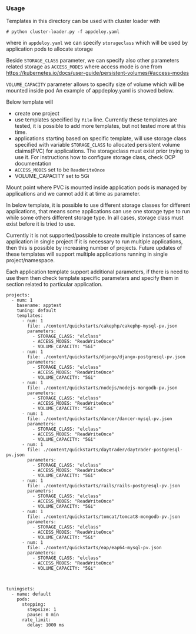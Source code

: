 ### Usage

Templates in this directory can be used with cluster loader with

```
# python cluster-loader.py -f appdeloy.yaml
```
where in `appdeloy.yaml` we can specify `storageclass` which will be used by
application pods to allocate storage

Beside `STORAGE_CLASS` parameter, we can specify also other parameters related storage
as `ACCESS_MODES` where access mode is one from https://kubernetes.io/docs/user-guide/persistent-volumes/#access-modes

`VOLUME_CAPACITY` parameter allows to specify size of volume which will be mounted
inside pod
An example of appdeploy.yaml is showed below.

Below template will

- create one project
- use templates specified by `file` line. Currently these templates are tested, it is possible to add more templates, but not tested more at this time.
-  applications starting based on specific template, will use storage class
specified with variable `STORAGE_CLASS` to allocated persistent volume claims(PVC) for applications. The storageclass must exist prior trying to use it. For instructions how to configure storage class, check OCP documentation
- `ACCESS_MODES` set to be `ReadWriteOnce`
- VOLUME_CAPACITY set to 5Gi

Mount point where PVC is mounted inside application pods is managed by applications
and we cannot add it at time as parameter.

In below template, it is possible to use different storage classes for different
applications, that means some applications can use one storage type to run while
some others different storage type. In all cases, storage class must exist before it is tried to use.

Currently it is not supported/possible to create multiple instances of same application in single project
If it is necessary to run multiple applications, then this is possible by
increasing number of projects. Future updates of these templates
will support multiple applications running in single project/namespace.

Each application template support additional parameters, if there is need to use them then check template specific parameters and specify them in section related to particular application. 

```
projects:
  - num: 1
    basename: apptest
    tuning: default
    templates:
      - num: 1
        file: ./content/quickstarts/cakephp/cakephp-mysql-pv.json
        parameters:
          - STORAGE_CLASS: "elclass"
          - ACCESS_MODES: "ReadWriteOnce"
          - VOLUME_CAPACITY: "5Gi"
      - num: 1
        file: ./content/quickstarts/django/django-postgresql-pv.json
        parameters:
          - STORAGE_CLASS: "elclass"
          - ACCESS_MODES: "ReadWriteOnce"
          - VOLUME_CAPACITY: "5Gi"
      - num: 1
        file: ./content/quickstarts/nodejs/nodejs-mongodb-pv.json
        parameters:
          - STORAGE_CLASS: "elclass"
          - ACCESS_MODES: "ReadWriteOnce"
          - VOLUME_CAPACITY: "5Gi"
      - num: 1
        file: ./content/quickstarts/dancer/dancer-mysql-pv.json
        parameters:
          - STORAGE_CLASS: "elclass"
          - ACCESS_MODES: "ReadWriteOnce"
          - VOLUME_CAPACITY: "5Gi"
      - num: 1
        file: ./content/quickstarts/daytrader/daytrader-postgresql-pv.json
        parameters:
          - STORAGE_CLASS: "elclass"
          - ACCESS_MODES: "ReadWriteOnce"
          - VOLUME_CAPACITY: "5Gi"
      - num: 1
        file: ./content/quickstarts/rails/rails-postgresql-pv.json
        parametrs:
          - STORAGE_CLASS: "elclass"
          - ACCESS_MODES: "ReadWriteOnce"
          - VOLUME_CAPACITY: "5Gi"
      - num: 1
        file: ./content/quickstarts/tomcat/tomcat8-mongodb-pv.json
        parameters:
          - STORAGE_CLASS: "elclass"
          - ACCESS_MODES: "ReadWriteOnce"
          - VOLUME_CAPACITY: "5Gi"
      - num: 1
        file: ./content/quickstarts/eap/eap64-mysql-pv.json
        parameters:
          - STORAGE_CLASS: "elclass"
          - ACCESS_MODES: "ReadWriteOnce"
          - VOLUME_CAPACITY: "5Gi"



tuningsets:
  - name: default
    pods:
      stepping:
        stepsize: 1
        pause: 0 min
      rate_limit:
        delay: 1000 ms
````
